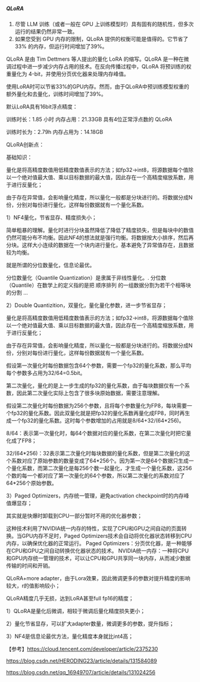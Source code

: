 ##### QLoRA



1. 尽管 LLM 训练（或者一般在 GPU 上训练模型时）具有固有的随机性，但多次运行的结果仍然非常一致。
2. 如果您受到 GPU 内存的限制，QLoRA 提供的权衡可能是值得的。它节省了33% 的内存，但运行时间增加了39%。

QLoRA 是由 Tim Dettmers 等人提出的量化 LoRA 的缩写。QLoRA 是一种在微调过程中进一步减少内存占用的技术。在反向传播过程中，QLoRA 将预训练的权重量化为 4-bit，并使用分页优化器来处理内存峰值。

使用LoRA时可以节省33%的GPU内存。然而，由于QLoRA中预训练模型权重的额外量化和去量化，训练时间增加了39%。

默认LoRA具有16bit浮点精度：

训练时长：1.85 小时
内存占用：21.33GB
具有4位正常浮点数的 QLoRA

训练时长为：2.79h
内存占用为：14.18GB



QLoRA创新点：

基础知识：

量化是将高精度数值用低精度数值表示的方法；如fp32->int8，将源数据每个值除以一个绝对值最大值、乘以目标数据的最大值，因此存在一个高精度缩放系数，用于进行反量化；

由于存在异常值，会影响量化精度，所以量化一般都是分块进行的。将数据分成N份，分别对每份进行量化，这样每份数据就有一个量化系数。

1）NF4量化，节省显存、精度损失小；

简单粗暴的理解。量化时进行分块虽然降低了降低了精度损失，但是每块中的数值仍然可能分布不均衡。因此NF4的想法就是强行均衡。将数据按大小排序，然后再分块。这样大小连续的数据在一个块内进行量化，基本避免了异常值存在，且数据较为均衡。

就是所谓的分位数量化，信息论最优。

分位数量化（Quantile Quantization）是隶属于非线性量化。. 分位数 （Quantile）在数学上的定义指的是把 顺序排列 的一组数据分割为若干个相等块的分割 …

2）Double Quantizition，双量化，量化量化参数，进一步节省显存；

量化是将高精度数值用低精度数值表示的方法；如fp32->int8，将源数据每个值除以一个绝对值最大值、乘以目标数据的最大值，因此存在一个高精度缩放系数，用于进行反量化；

由于存在异常值，会影响量化精度，所以量化一般都是分块进行的。将数据分成N份，分别对每份进行量化，这样每份数据就有一个量化系数。

假设第一次量化时每份数据包含64个参数，需要一个fp32的量化系数，那么平均每个参数多占用为32/64=0.5bit。

第二次量化，量化的是上一步生成的fp32的量化系数，由于每块数据仅有一个系数，因此第二次量化实际上包含了很多块原始数据，需要注意理解。

假设第二次量化时每份数据为256个参数，且将每个参数量化为FP8，每块需要一个fp32的量化系数。因此双量化就是把fp32的量化系数再量化成FP8，同时再生成一个fp32的量化系数。这时每个参数增加的占用就是8/64+32/(64*256)。

8/64：表示第一次量化时，每64个数据对应的量化系数，在第二次量化时把它量化成了FP8；

32/(64*256)：32表示第二次量化时每块数据的量化系数，但是第二次量化的这个系数对应了原始参数的数量变成了64\*256个。因为第一次是64个数据只生成一个量化系数，而第二次量化是每256个数一起量化，才生成一个量化系数，这256个数的每一个都对应了第一次量化的64个参数，所以第二次量化的系数对应了64\*256个原始参数。

3）Paged Optimizers，内存统一管理，避免activation checkpoint时的内存峰值爆显存；

其实就是快爆时卸载到CPU一部分暂时不用的优化器参数；

这种技术利用了NVIDIA统一内存的特性，实现了CPU和GPU之间自动的页面转换。当GPU内存不足时，Paged Optimizers技术会自动将优化器状态转移到CPU内存，以确保优化器的正常运行。
Paged Optimizers：分页优化器，是一种能够在CPU和GPU之间自动转换优化器状态的技术。
NVIDIA统一内存：一种将CPU和GPU内存统一管理的技术，可以让CPU和GPU共享同一块内存，从而减少数据传输的时间和开销。



QLoRA+more adapter，由于Lora效果，因此微调更多的参数对提升精度的影响较大，r的值影响较小；

QLoRA精度几乎无损，达到LoRA甚至full fp16的精度；

1）QLoRA是量化后微调，相较于微调后量化精度损失更小；

2）量化节省显存，可以扩大adapter数量，微调更多的参数，提升指标；

3）NF4是信息论最优方法，量化精度本身就比int4高；



【参考】https://cloud.tencent.com/developer/article/2375230



https://blog.csdn.net/HERODING23/article/details/131584089

https://blog.csdn.net/qq_16949707/article/details/131024256


















